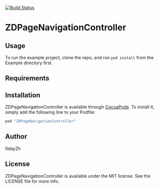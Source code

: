 [![Build Status](https://travis-ci.org/0dayZh/ZDPageNavigationController.svg?branch=master)](https://travis-ci.org/0dayZh/ZDPageNavigationController)

# ZDPageNavigationController

## Usage

To run the example project, clone the repo, and run `pod install` from the Example directory first.

## Requirements

## Installation

ZDPageNavigationController is available through [CocoaPods](http://cocoapods.org). To install
it, simply add the following line to your Podfile:

```ruby
pod "ZDPageNavigationController"
```

## Author

0dayZh

## License

ZDPageNavigationController is available under the MIT license. See the LICENSE file for more info.

